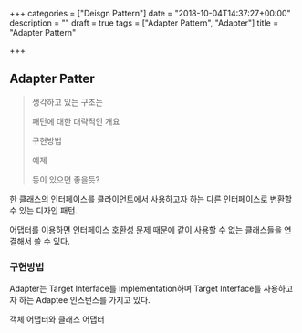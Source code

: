 +++
categories = ["Deisgn Pattern"]
date = "2018-10-04T14:37:27+00:00"
description = ""
draft = true
tags = ["Adapter Pattern", "Adapter"]
title = "Adapter Pattern"

+++
## Adapter Patter

> 생각하고 있는 구조는
>
> 패턴에 대한 대략적인 개요
>
> 구현방법
>
> 예제
>
> 등이 있으면 좋을듯?

한 클래스의 인터페이스를 클라이언트에서 사용하고자 하는 다른 인터페이스로 변환할 수 있는 디자인 패턴.

어댑터를 이용하면 인터페이스 호환성 문제 때문에 같이 사용할 수 없는 클래스들을 연결해서 쓸 수 있다.

### 구현방법

Adapter는 Target Interface를 Implementation하며 Target Interface를 사용하고자 하는 Adaptee 인스턴스를 가지고 있다.

객체 어댑터와 클래스 어댑터